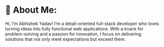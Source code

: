 # 💫 About Me:
Hi, I’m Abhishek Yadav!
I’m a detail-oriented full-stack developer who loves turning ideas into fully functional web applications. With a knack for problem-solving and a passion for innovation, I focus on delivering solutions that not only meet expectations but exceed them.

